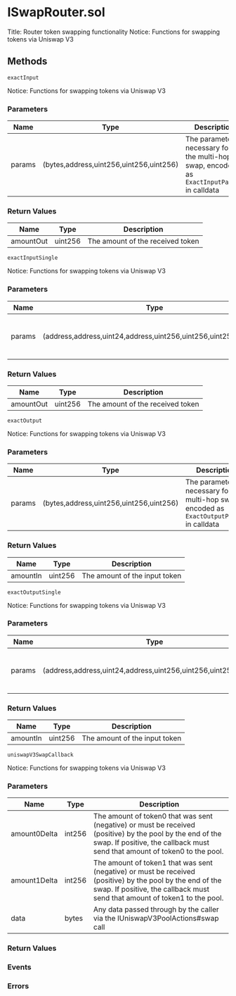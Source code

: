 
# ISwapRouter.sol
Title: Router token swapping functionality
Notice: Functions for swapping tokens via Uniswap V3

## Methods
```solidity
exactInput
```
Notice: Functions for swapping tokens via Uniswap V3

### Parameters
| Name | Type | Description |
|---|---|---|
| params | (bytes,address,uint256,uint256,uint256) | The parameters necessary for the multi-hop swap, encoded as `ExactInputParams` in calldata |


### Return Values
| Name | Type | Description |
|---|---|---|
| amountOut | uint256 | The amount of the received token |

```solidity
exactInputSingle
```
Notice: Functions for swapping tokens via Uniswap V3

### Parameters
| Name | Type | Description |
|---|---|---|
| params | (address,address,uint24,address,uint256,uint256,uint256,uint160) | The parameters necessary for the swap, encoded as `ExactInputSingleParams` in calldata |


### Return Values
| Name | Type | Description |
|---|---|---|
| amountOut | uint256 | The amount of the received token |

```solidity
exactOutput
```
Notice: Functions for swapping tokens via Uniswap V3

### Parameters
| Name | Type | Description |
|---|---|---|
| params | (bytes,address,uint256,uint256,uint256) | The parameters necessary for the multi-hop swap, encoded as `ExactOutputParams` in calldata |


### Return Values
| Name | Type | Description |
|---|---|---|
| amountIn | uint256 | The amount of the input token |

```solidity
exactOutputSingle
```
Notice: Functions for swapping tokens via Uniswap V3

### Parameters
| Name | Type | Description |
|---|---|---|
| params | (address,address,uint24,address,uint256,uint256,uint256,uint160) | The parameters necessary for the swap, encoded as `ExactOutputSingleParams` in calldata |


### Return Values
| Name | Type | Description |
|---|---|---|
| amountIn | uint256 | The amount of the input token |

```solidity
uniswapV3SwapCallback
```
Notice: Functions for swapping tokens via Uniswap V3

### Parameters
| Name | Type | Description |
|---|---|---|
| amount0Delta | int256 | The amount of token0 that was sent (negative) or must be received (positive) by the pool by the end of the swap. If positive, the callback must send that amount of token0 to the pool. |
| amount1Delta | int256 | The amount of token1 that was sent (negative) or must be received (positive) by the pool by the end of the swap. If positive, the callback must send that amount of token1 to the pool. |
| data | bytes | Any data passed through by the caller via the IUniswapV3PoolActions#swap call |


### Return Values

### Events

### Errors


